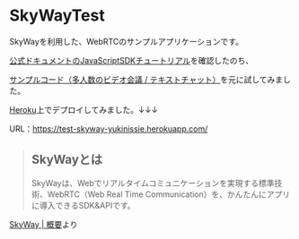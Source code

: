# SkyWayTest

SkyWayを利用した、WebRTCのサンプルアプリケーションです。

[公式ドキュメントのJavaScriptSDKチュートリアル](https://webrtc.ecl.ntt.com/documents/javascript-sdk.html#_4-tips)を確認したのち、

[サンプルコード（多人数のビデオ会議 / テキストチャット）](https://github.com/skyway/skyway-js-sdk/tree/master/examples/room)を元に試してみました。

[Heroku](https://jp.heroku.com/home)上でデプロイしてみました。↓↓↓

URL：https://test-skyway-yukinissie.herokuapp.com/


>## SkyWayとは
>SkyWayは、Webでリアルタイムコミュニケーションを実現する標準技術、WebRTC（Web Real Time Communication）を、かんたんにアプリに導入できるSDK&APIです。

[SkyWay | 概要](https://webrtc.ecl.ntt.com/skyway/overview.html#_4-sfu%E3%82%B5%E3%83%BC%E3%83%90)より

